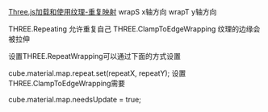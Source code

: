 [Three.js加载和使用纹理-重复映射](http://www.myjscode.com/page/three/10/8.html)
wrapS x轴方向
wrapT y轴方向

THREE.Repeating 允许重复自己
THREE.ClampToEdgeWrapping 纹理的边缘会被拉伸


设置THREE.RepeatWrapping可以通过下面的方式设置

cube.material.map.repeat.set(repeatX, repeatY);
设置THREE.ClampToEdgeWrapping需要

cube.material.map.needsUpdate = true;